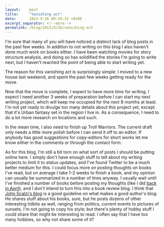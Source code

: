 ```yaml
---
layout:    post
title:     "Vanishing act"
date:      2013-9-26 09:39:33 +0100
excerpt_separator: <!--more-->
permalink: /blog/2013/9/26/vanishing-act
---
```


I'm sure that many of you will have noticed a distinct lack of blog posts in the past few weeks. In addition to not writing on this blog I also haven't done much work on books either. I have been watching movies for story structure analysis, and doing so has solidified the stories I'm going to write next, but I haven't reached the point of being able to start writing yet.

<!--more-->
The reason for this vanishing act is surprisingly simple: I moved to a new house last weekend, and spent the past few weeks getting ready for the move.

Now that the move is complete, I expect to have more time for writing. I expect I need another 3 weeks of preparation before I can start my next writing project, which will keep me occupied for the next 8 months at least. I'm not yet ready to divulge too many details about this project yet, except that it's Urban fantasy set in the region I live in. As a consequence, I need to do a lot more research on locations and such.

In the mean time, I also need to finish up Troll Warriors. The current draft only needs a little more polish before I can send it off to an editor. If anybody has good suggestions for copy-editors for short works let me know either in the comments or through the contact form.

As for this blog, I'm still a bit torn on what sort of posts I should be putting online here. I simply don't have enough stuff to tell about my writing projects to limit it to status updates, and I've found Twitter to be a much better medium for this. I could focus more on posting thoughts on books I've read, but on average I take 1-2 weeks to finish a book, and my opinion can usually be summarized in a number of lines anyway. I usually wait until I've finished a number of books before posting my thoughts (like I did [back in April](https://www.jeroensteenbeeke.nl/bunch-books-finished/)), and I don't intend to turn this into a book review blog. I think that [John Scalzi's blog](http://whatever.scalzi.com/) is a good guideline on what makes a good author's blog. He shares stuff about his books, sure, but he posts dozens of other interesting tidbits as well, ranging from politics, current events to pictures of sunsets. I'm not going to copy his style; but there's plenty of hobby stuff I could share that might be interesting to read. I often say that I have too many hobbies, so why not share some of it?